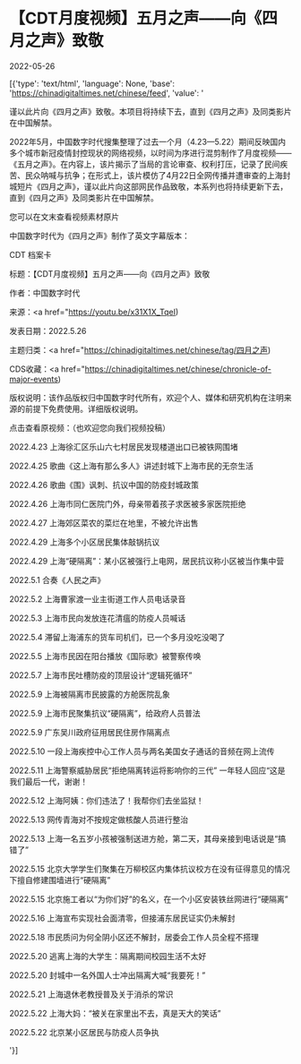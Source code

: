 # 【CDT月度视频】五月之声——向《四月之声》致敬

2022-05-26

[{'type': 'text/html', 'language': None, 'base': 'https://chinadigitaltimes.net/chinese/feed', 'value': '

谨以此片向《四月之声》致敬。本项目将持续下去，直到《四月之声》及同类影片在中国解禁。



2022年5月，中国数字时代搜集整理了过去一个月（4.23—5.22）期间反映国内多个城市新冠疫情封控现状的网络视频，以时间为序进行混剪制作了月度视频——《五月之声》。在内容上，该片揭示了当局的言论审查、权利打压，记录了民间疾苦、民众呐喊与抗争；在形式上，该片模仿了4月22日全网传播并遭审查的上海封城短片《四月之声》，谨以此片向这部网民作品致敬，本系列也将持续更新下去，直到《四月之声》及同类影片在中国解禁。



您可以在文末查看视频素材原片

中国数字时代为《四月之声》制作了英文字幕版本：





CDT 档案卡

标题：【CDT月度视频】五月之声——向《四月之声》致敬

作者：中国数字时代

来源：<a href="https://youtu.be/x31X1X_TqeI)

发表日期：2022.5.26

主题归类：<a href="https://chinadigitaltimes.net/chinese/tag/四月之声)

CDS收藏：<a href="https://chinadigitaltimes.net/chinese/chronicle-of-major-events)

版权说明：该作品版权归中国数字时代所有，欢迎个人、媒体和研究机构在注明来源的前提下免费使用。详细版权说明。





点击查看原视频：（也欢迎您向我们视频投稿）



2022.4.23 上海徐汇区乐山六七村居民发现楼道出口已被铁网围堵

2022.4.25 歌曲《这上海有那么多人》讲述封城下上海市民的无奈生活

2022.4.26 歌曲《围》讽刺、抗议中国的防疫封城政策

2022.4.26 上海市同仁医院门外，母亲带着孩子求医被多家医院拒绝

2022.4.27 上海郊区菜农的菜烂在地里，不被允许出售

2022.4.29 上海多个小区居民集体敲锅抗议

2022.4.29 上海“硬隔离”：某小区被强行上电网，居民抗议称小区被当作集中营

2022.5.1 合奏《人民之声》

2022.5.2 上海曹家渡一业主街道工作人员电话录音

2022.5.3 上海市民向发放连花清瘟的防疫人员喊话

2022.5.4 滞留上海浦东的货车司机们，已一个多月没吃没喝了

2022.5.5  上海市民因在阳台播放《国际歌》被警察传唤

2022.5.7  上海市民吐槽防疫的顶层设计“逻辑死循环”

2022.5.9 上海被隔离市民披露的方舱医院乱象

2022.5.9 上海市民聚集抗议“硬隔离”，给政府人员普法

2022.5.9 广东吴川政府征用居民住房作隔离点

2022.5.10 一段上海疾控中心工作人员与两名美国女子通话的音频在网上流传

2022.5.11 上海警察威胁居民“拒绝隔离转运将影响你的三代” 一年轻人回应“这是我们最后一代，谢谢！

2022.5.12 上海阿姨：你们违法了！我帮你们去坐监狱！

2022.5.13 网传青海对不按规定做核酸人员进行整治

2022.5.13 上海一名五岁小孩被强制送进方舱，第二天，其母亲接到电话说是“搞错了”

2022.5.15  北京大学学生们聚集在万柳校区内集体抗议校方在没有征得意见的情况下擅自修建围墙进行“硬隔离”

2022.5.15 北京施工者以“为你们好”的名义，在一个小区安装铁丝网进行“硬隔离”

2022.5.16 上海宣布实现社会面清零，但接浦东居民证实仍未解封

2022.5.18  市民质问为何全阴小区还不解封，居委会工作人员全程不搭理

2022.5.20 逃离上海的大学生：隔离期间校园生活不太好

2022.5.20 封城中一名外国人士冲出隔离大喊“我要死！”

2022.5.21 上海退休老教授普及关于消杀的常识

2022.5.22 上海大妈：“被关在家里出不去，真是天大的笑话”

2022.5.22 北京某小区居民与防疫人员争执

'}]